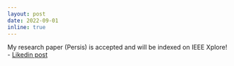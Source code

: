 ```yaml
---
layout: post
date: 2022-09-01
inline: true
---
```



My research paper (Persis) is accepted and will be indexed on IEEE Xplore! -  [Likedin post](https://www.linkedin.com/posts/mehrdad-mohammadian-_computervision-deeplearning-researchpaper-activity-6970962261318193152-N5m8?utm_source=share&utm_medium=member_desktop)